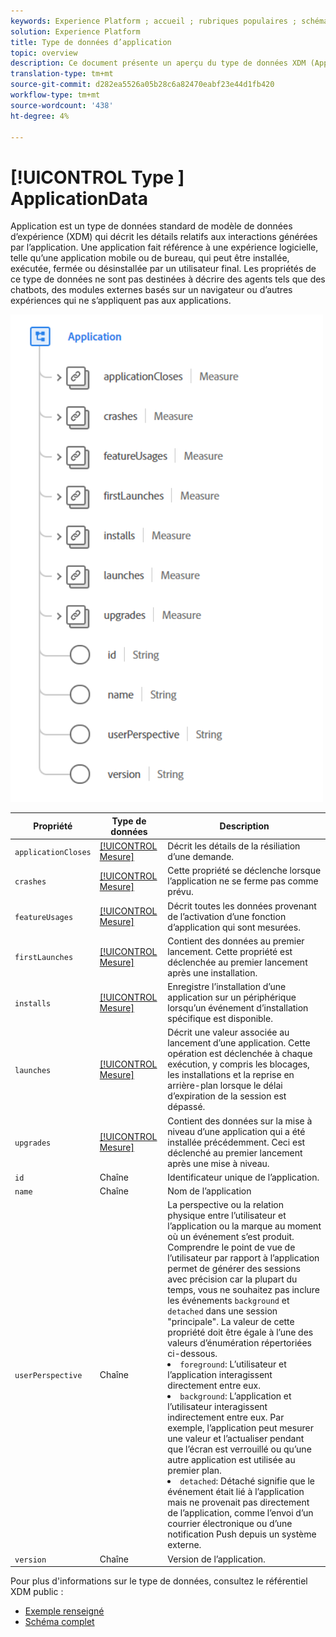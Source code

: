 ```yaml
---
keywords: Experience Platform ; accueil ; rubriques populaires ; schéma ; Schéma ; XDM ; champs ; schémas ; Schémas ; application ; type de données ; type de données ; type de données ;
solution: Experience Platform
title: Type de données d’application
topic: overview
description: Ce document présente un aperçu du type de données XDM (Application Experience Data Model).
translation-type: tm+mt
source-git-commit: d282ea5526a05b28c6a82470eabf23e44d1fb420
workflow-type: tm+mt
source-wordcount: '438'
ht-degree: 4%

---
```



# [!UICONTROL Type ] ApplicationData

 Application est un type de données standard de modèle de données d’expérience (XDM) qui décrit les détails relatifs aux interactions générées par l’application. Une application fait référence à une expérience logicielle, telle qu’une application mobile ou de bureau, qui peut être installée, exécutée, fermée ou désinstallée par un utilisateur final. Les propriétés de ce type de données ne sont pas destinées à décrire des agents tels que des chatbots, des modules externes basés sur un navigateur ou d’autres expériences qui ne s’appliquent pas aux applications.

<img src="../images/data-types/application.PNG" width="500" /><br />

| Propriété | Type de données | Description |
| --- | --- | --- |
| `applicationCloses` | [[!UICONTROL Mesure]](./measure.md) | Décrit les détails de la résiliation d’une demande. |
| `crashes` | [[!UICONTROL Mesure]](./measure.md) | Cette propriété se déclenche lorsque l’application ne se ferme pas comme prévu. |
| `featureUsages` | [[!UICONTROL Mesure]](./measure.md) | Décrit toutes les données provenant de l’activation d’une fonction d’application qui sont mesurées. |
| `firstLaunches` | [[!UICONTROL Mesure]](./measure.md) | Contient des données au premier lancement. Cette propriété est déclenchée au premier lancement après une installation. |
| `installs` | [[!UICONTROL Mesure]](./measure.md) | Enregistre l’installation d’une application sur un périphérique lorsqu’un événement d’installation spécifique est disponible. |
| `launches` | [[!UICONTROL Mesure]](./measure.md) | Décrit une valeur associée au lancement d’une application. Cette opération est déclenchée à chaque exécution, y compris les blocages, les installations et la reprise en arrière-plan lorsque le délai d’expiration de la session est dépassé. |
| `upgrades` | [[!UICONTROL Mesure]](./measure.md) | Contient des données sur la mise à niveau d’une application qui a été installée précédemment. Ceci est déclenché au premier lancement après une mise à niveau. |
| `id` | Chaîne | Identificateur unique de l’application. |
| `name` | Chaîne | Nom de l’application  |
| `userPerspective` | Chaîne | La perspective ou la relation physique entre l’utilisateur et l’application ou la marque au moment où un événement s’est produit. Comprendre le point de vue de l’utilisateur par rapport à l’application permet de générer des sessions avec précision car la plupart du temps, vous ne souhaitez pas inclure les événements `background` et `detached` dans une session &quot;principale&quot;. La valeur de cette propriété doit être égale à l’une des valeurs d’énumération répertoriées ci-dessous. <li> `foreground`: L’utilisateur et l’application interagissent directement entre eux. </li> <li> `background`: L’application et l’utilisateur interagissent indirectement entre eux. Par exemple, l’application peut mesurer une valeur et l’actualiser pendant que l’écran est verrouillé ou qu’une autre application est utilisée au premier plan.  </li> <li> `detached`: Détaché signifie que le événement était lié à l’application mais ne provenait pas directement de l’application, comme l’envoi d’un courrier électronique ou d’une notification Push depuis un système externe. |
| `version` | Chaîne | Version de l’application. |

Pour plus d&#39;informations sur le type de données, consultez le référentiel XDM public :

* [Exemple renseigné](https://github.com/adobe/xdm/blob/master/components/datatypes/channels/application.example.1.json)
* [Schéma complet](https://github.com/adobe/xdm/blob/master/components/datatypes/channels/application.schema.json)